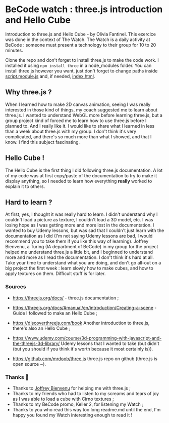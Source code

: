 # BeCode watch : three.js introduction and Hello Cube

Introduction to three.js and Hello Cube - by Olivia Fantinel.
This exercice was done in the context of The Watch. The Watch is a daily activity at BeCode : someone must present a technology to their group for 10 to 20 minutes.

Clone the repo and don't forget to install three.js to make the code work. I installed it using ```npm install three``` in a node_modules folder.
You can install three.js however you want, just don't forget to change paths inside [script.module.js](https://github.com/tanoshiibot/watch-three.js/blob/main/script.module.js) and, if needed, [index.html](https://github.com/tanoshiibot/watch-three.js/blob/main/index.html).

## Why three.js ?

When I learned how to make 2D canvas animation, seeing I was really interested in those kind of things, my coach suggested me to learn about three.js. I wanted to understand WebGL more before learning three.js, but a group project kind of forced me to learn how to use three.js before I planned to. And I really like it.
I would like to share what I learned in less than a week about three.js with my group. I don't think it's very complicated, and there's so much more than what I showed, and that I know. I find this subject fascinating.

## Hello Cube !

The Hello Cube is the first thing I did following three.js documentation. A lot of my code was at first copy/paste of the documentation to try to make it display anything, so I needed to learn how everything **really** worked to explain it to others. 

## Hard to learn ?

At first, yes, I thought it was really hard to learn. I didn't understand why I couldn't load a picture as texture, I couldn't load a 3D model, etc. I was losing hope as I was getting more and more lost in the documentation. I wanted to buy Udemy lessons, but was sad that I couldn't just learn with the documentation as I did (I'm not saying Udemy lessons are bad, I would recommend you to take them if you like this way of learning). Joffrey Bienvenu, a Turing (IA department of BeCode) in my group for the project helped me understand three.js a little bit, and I beginned to understand more and more as I read the documentation. I don't think it's hard at all. Take your time to understand what you are doing, and don't go all-out on a big project the first week : learn slowly how to make cubes, and how to apply textures on them. Difficult stuff is for later.

### Sources

* https://threejs.org/docs/ - three.js documentation ;

* https://threejs.org/docs/#manual/en/introduction/Creating-a-scene - Guide I followed to make an Hello Cube ;

* https://discoverthreejs.com/book Another introduction to three.js, there's also an Hello Cube ;

* https://www.udemy.com/course/3d-programming-with-javascript-and-the-threejs-3d-library/ Udemy lessons that I wanted to take (but didn't (but you should if you think it's worth because it most certainly is)).

* https://github.com/mrdoob/three.js three.js repo on github (three.js is open source ~).

### Thanks 💜

* Thanks to [Joffrey Bienvenu]( http://joffreybvn.be/) for helping me with three.js ;
* Thanks to my friends who had to listen to my screams and tears of joy as I was able to load a cube with Cirno textures ;
* Thanks to my BeCode promo, Keller 2, for listening my Watch ;
* Thanks to you who read this way too long readme.md until the end, I'm happy you found my Watch interesting enough to read it !
